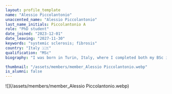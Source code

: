 ```yaml
---
layout: profile_template
name: "Alessio Piccolantonio"
unaccented_name: "Alessio Piccolantonio"
last_name_initials: Piccolantonio A
role: "PhD student"
date_joined: "2023-12-01"
date_leaving: "2027-11-30"
keywords: "systemic sclerosis; fibrosis"
country: "Italy 🇮🇹"
qualification: "MSc"
biography: "I was born in Turin, Italy, where I completed both my BSc in biotechnology and MSc in molecular biotechnology. For my master’s thesis, I focused on cancer research, specifically investigating tumor suppressive mechanisms in breast cancer. Since December 2023, I have been pursuing a Ph.D. at ERIBA (European Research Center for the Biology of Aging), working in Dr. Marco Demaria's lab. My research aims to explore potential connections between senescence and fibrosis-related events, with a particular emphasis on identifying senescence phenotypes in the autoimmune disorder known as systemic sclerosis or scleroderma. Besides my scientific pursuits, I have a strong passion for traveling, food, and cooking."

thumbnail: "/assets/members/member_Alessio Piccolantonio.webp"
is_alumni: false
---
```


 ![](/assets/members/member_Alessio Piccolantonio.webp)

 